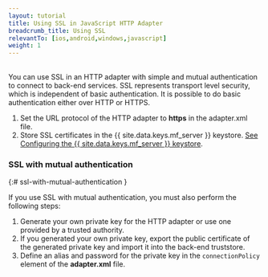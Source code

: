 ```yaml
---
layout: tutorial
title: Using SSL in JavaScript HTTP Adapter
breadcrumb_title: Using SSL
relevantTo: [ios,android,windows,javascript]
weight: 1
---
```

<!-- NLS_CHARSET=UTF-8 -->
<br/>
You can use SSL in an HTTP adapter with simple and mutual authentication to connect to back-end services.  
SSL represents transport level security, which is independent of basic authentication. It is possible to do basic authentication either over HTTP or HTTPS.

1. Set the URL protocol of the HTTP adapter to <b>https</b> in the adapter.xml file.
2. Store SSL certificates in the {{ site.data.keys.mf_server }} keystore. [See Configuring the {{ site.data.keys.mf_server }} keystore](../../../../authentication-and-security/configuring-the-mobilefirst-server-keystore/).

### SSL with mutual authentication
{:# ssl-with-mutual-authentication }

If you use SSL with mutual authentication, you must also perform the following steps:

1. Generate your own private key for the HTTP adapter or use one provided by a trusted authority.
2. If you generated your own private key, export the public certificate of the generated private key and import it into the back-end truststore.
3. Define an alias and password for the private key in the `connectionPolicy` element of the **adapter.xml** file. 
